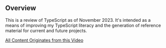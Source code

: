 ## Overview

This is a review of TypeScript as of November 2023. It's intended as a means of improving my TypeScript literacy and the generation of reference material for current and future projects.

[All Content Originates from this Video](https://www.youtube.com/watch?v=WlxcujsvcIY&t=174s)
